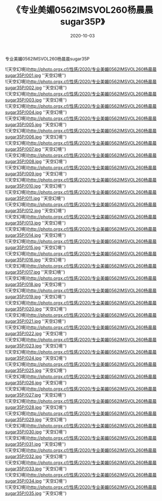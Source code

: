 ﻿---
layout: post
title: 《专业美媚0562IMSVOL260杨晨晨sugar35P》
date: 2020-10-03
img: http://photo.orgx.cf/性感/2020/专业美媚0562IMSVOL260杨晨晨sugar35P/000.jpg
tags: [美女,性感,泳衣]
---

专业美媚0562IMSVOL260杨晨晨sugar35P



![天空幻境](http://photo.orgx.cf/性感/2020/专业美媚0562IMSVOL260杨晨晨sugar35P/001.jpg ''天空幻境'')<br>
![天空幻境](http://photo.orgx.cf/性感/2020/专业美媚0562IMSVOL260杨晨晨sugar35P/002.jpg ''天空幻境'')<br>
![天空幻境](http://photo.orgx.cf/性感/2020/专业美媚0562IMSVOL260杨晨晨sugar35P/003.jpg ''天空幻境'')<br>
![天空幻境](http://photo.orgx.cf/性感/2020/专业美媚0562IMSVOL260杨晨晨sugar35P/004.jpg ''天空幻境'')<br>
![天空幻境](http://photo.orgx.cf/性感/2020/专业美媚0562IMSVOL260杨晨晨sugar35P/005.jpg ''天空幻境'')<br>
![天空幻境](http://photo.orgx.cf/性感/2020/专业美媚0562IMSVOL260杨晨晨sugar35P/006.jpg ''天空幻境'')<br>
![天空幻境](http://photo.orgx.cf/性感/2020/专业美媚0562IMSVOL260杨晨晨sugar35P/007.jpg ''天空幻境'')<br>
![天空幻境](http://photo.orgx.cf/性感/2020/专业美媚0562IMSVOL260杨晨晨sugar35P/008.jpg ''天空幻境'')<br>
![天空幻境](http://photo.orgx.cf/性感/2020/专业美媚0562IMSVOL260杨晨晨sugar35P/009.jpg ''天空幻境'')<br>
![天空幻境](http://photo.orgx.cf/性感/2020/专业美媚0562IMSVOL260杨晨晨sugar35P/010.jpg ''天空幻境'')<br>
![天空幻境](http://photo.orgx.cf/性感/2020/专业美媚0562IMSVOL260杨晨晨sugar35P/011.jpg ''天空幻境'')<br>
![天空幻境](http://photo.orgx.cf/性感/2020/专业美媚0562IMSVOL260杨晨晨sugar35P/012.jpg ''天空幻境'')<br>
![天空幻境](http://photo.orgx.cf/性感/2020/专业美媚0562IMSVOL260杨晨晨sugar35P/013.jpg ''天空幻境'')<br>
![天空幻境](http://photo.orgx.cf/性感/2020/专业美媚0562IMSVOL260杨晨晨sugar35P/014.jpg ''天空幻境'')<br>
![天空幻境](http://photo.orgx.cf/性感/2020/专业美媚0562IMSVOL260杨晨晨sugar35P/015.jpg ''天空幻境'')<br>
![天空幻境](http://photo.orgx.cf/性感/2020/专业美媚0562IMSVOL260杨晨晨sugar35P/016.jpg ''天空幻境'')<br>
![天空幻境](http://photo.orgx.cf/性感/2020/专业美媚0562IMSVOL260杨晨晨sugar35P/017.jpg ''天空幻境'')<br>
![天空幻境](http://photo.orgx.cf/性感/2020/专业美媚0562IMSVOL260杨晨晨sugar35P/018.jpg ''天空幻境'')<br>
![天空幻境](http://photo.orgx.cf/性感/2020/专业美媚0562IMSVOL260杨晨晨sugar35P/019.jpg ''天空幻境'')<br>
![天空幻境](http://photo.orgx.cf/性感/2020/专业美媚0562IMSVOL260杨晨晨sugar35P/020.jpg ''天空幻境'')<br>
![天空幻境](http://photo.orgx.cf/性感/2020/专业美媚0562IMSVOL260杨晨晨sugar35P/021.jpg ''天空幻境'')<br>
![天空幻境](http://photo.orgx.cf/性感/2020/专业美媚0562IMSVOL260杨晨晨sugar35P/022.jpg ''天空幻境'')<br>
![天空幻境](http://photo.orgx.cf/性感/2020/专业美媚0562IMSVOL260杨晨晨sugar35P/023.jpg ''天空幻境'')<br>
![天空幻境](http://photo.orgx.cf/性感/2020/专业美媚0562IMSVOL260杨晨晨sugar35P/024.jpg ''天空幻境'')<br>
![天空幻境](http://photo.orgx.cf/性感/2020/专业美媚0562IMSVOL260杨晨晨sugar35P/025.jpg ''天空幻境'')<br>
![天空幻境](http://photo.orgx.cf/性感/2020/专业美媚0562IMSVOL260杨晨晨sugar35P/026.jpg ''天空幻境'')<br>
![天空幻境](http://photo.orgx.cf/性感/2020/专业美媚0562IMSVOL260杨晨晨sugar35P/027.jpg ''天空幻境'')<br>
![天空幻境](http://photo.orgx.cf/性感/2020/专业美媚0562IMSVOL260杨晨晨sugar35P/028.jpg ''天空幻境'')<br>
![天空幻境](http://photo.orgx.cf/性感/2020/专业美媚0562IMSVOL260杨晨晨sugar35P/029.jpg ''天空幻境'')<br>
![天空幻境](http://photo.orgx.cf/性感/2020/专业美媚0562IMSVOL260杨晨晨sugar35P/030.jpg ''天空幻境'')<br>
![天空幻境](http://photo.orgx.cf/性感/2020/专业美媚0562IMSVOL260杨晨晨sugar35P/031.jpg ''天空幻境'')<br>
![天空幻境](http://photo.orgx.cf/性感/2020/专业美媚0562IMSVOL260杨晨晨sugar35P/032.jpg ''天空幻境'')<br>
![天空幻境](http://photo.orgx.cf/性感/2020/专业美媚0562IMSVOL260杨晨晨sugar35P/033.jpg ''天空幻境'')<br>
![天空幻境](http://photo.orgx.cf/性感/2020/专业美媚0562IMSVOL260杨晨晨sugar35P/034.jpg ''天空幻境'')<br>
![天空幻境](http://photo.orgx.cf/性感/2020/专业美媚0562IMSVOL260杨晨晨sugar35P/035.jpg ''天空幻境'')<br>